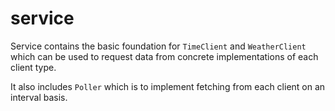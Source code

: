 # service

Service contains the basic foundation for `TimeClient` and `WeatherClient` which can be used to request data from concrete implementations of each client type.

It also includes `Poller` which is to implement fetching from each client on an interval basis.

